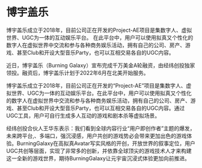 # 

# 博宇盖乐


博宇盖乐成立于2018年，目前公司正在开发的Project-AE项目是集数字人、虚拟世界、UGC为一体的互动娱乐平台。 在此平台中，用户可以使用拟真又个性化的数字人在虚拟世界中交流和参与各种商务娱乐活动，拥有自己的公司、房产、游戏、甚至Club和开设大型音乐Party，也可以互相交易各自的UGC内容。

近日，博宇盖乐（Burning Galaxy）宣布完成千万美金A轮融资，由经纬创投独家领投。融资后，博宇盖乐计划于2022年6月在北美开始服务。

博宇盖乐成立于2018年，目前公司正在开发的“Project-AE”项目是集数字人、虚拟世界、UGC为一体的互动娱乐平台。在此平台中，用户可以使用拟真又个性化的数字人在虚拟世界中交流和参与各种商务娱乐活动，拥有自己的公司、房产、游戏、甚至Club和开设大型音乐Party，也可以互相交易各自的UGC内容。通过UGC工具，用户可自行生成多人互动的游戏和剧本杀等虚拟场景。

经纬创投合伙人王华东表示：我们看到全球内容行业“用户即创作者”主题的爆发，未来跨平台,、多端口，强沉浸感，用户共创的游戏势必会带来更加出色的游戏体验。BurningGalaxy在高拟真Avatar写实风格的开创，开放世界的叙事定位，用户UGC共创等层面，实现了非常多的创新，并依靠全球顶尖的游戏技术人才来构建这一全新的游戏世界，期待BurningGalaxy让元宇宙沉浸式体验更加向前推进。

